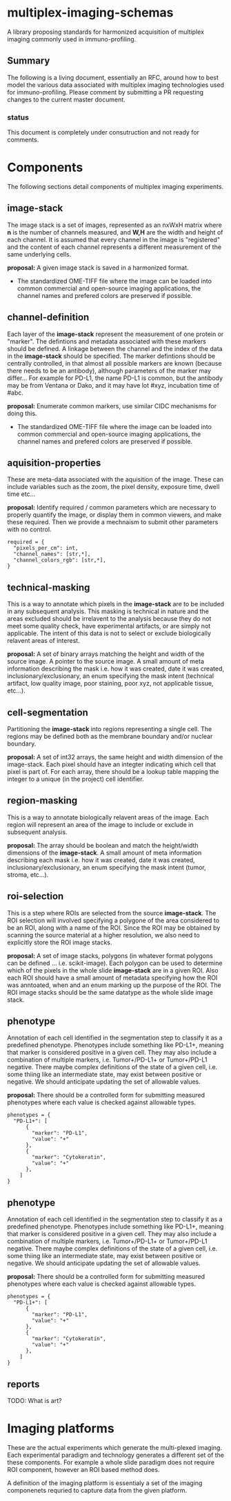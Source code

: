 # multiplex-imaging-schemas
A library proposing standards for harmonized acquisition of multiplex imaging commonly used in immuno-profiling.

## Summary
The following is a living document, essentially an RFC, around how to best model the various data associated with multiplex imaging technologies used for immuno-profiling. Please comment by submitting a PR requesting changes to the current master document.

### status
This document is completely under consutruction and not ready for comments.

# Components
The following sections detail components of multiplex imaging experiments.

## image-stack
The image stack is a set of images, represented as an nxWxH matrix where **n** is the number of channels measured, and **W,H** are the width and height of each channel. It is assumed that every channel in the image is "registered" and the content of each channel represents a different measurement of the same underlying cells.

**proposal:** A given image stack is saved in a harmonized format.

- The standardized OME-TIFF file where the image can be loaded into common commercial and open-source imaging applications, the channel names and prefered colors are preserved if possible.

## channel-definition
Each layer of the **image-stack** represent the measurement of one protein or "marker". The defintions and metadata associated with these markers should be defined. A linkage between the channel and the index of the data in the **image-stack** should be specified. The marker defintions should be centrally controlled, in that almost all possible markers are known (because there needs to be an antibody), although parameters of the marker may differ... For example for PD-L1, the name PD-L1 is common, but the antibody may be from Ventana or Dako, and it may have lot #xyz, incubation time of #abc.

**proposal:** Enumerate common markers, use similar CIDC mechanisms for doing this.

- The standardized OME-TIFF file where the image can be loaded into common commercial and open-source imaging applications, the channel names and prefered colors are preserved if possible.

## aquisition-properties
These are meta-data associated with the aquisition of the image. These can include variables such as the zoom, the pixel density, exposure time, dwell time etc...

**proposal:** Identify required / common parameters which are necessary to properly quantify the image, or display them in common viewers, and make these required. Then we provide a mechnaism to submit other parameters with no control.
```
required = {
  "pixels_per_cm": int,
  "channel_names": [str,*],
  "channel_colors_rgb": [str,*],
}
```

## technical-masking
This is a way to annotate which pixels in the **image-stack** are to be included in any subsequent analysis. This masking is technical in nature and the areas excluded should be irrelavent to the analysis because they do not meet some quality check, have experimental artifacts, or are simply not applicable. The intent of this data is not to select or exclude biologically relavent areas of interest.

**proposal:** A set of binary arrays matching the height and width of the source image. A pointer to the source image. A small amount of meta information describing the mask i.e. how it was created, date it was created, inclusionary/exclusionary, an enum specifying the mask intent (technical artifact, low quality image, poor staining, poor xyz, not applicable tissue, etc...).

## cell-segmentation
Partitioning the **image-stack** into regions representing a single cell. The regions may be defined both as the membrane boundary and/or nuclear boundary.

**proposal:** A set of int32 arrays, the same height and width dimension of the image-stack. Each pixel should have an integter indicating which cell that pixel is part of. For each array, there should be a lookup table mapping the integer to a unique (in the project) cell identifier.


## region-masking
This is a way to annotate biologically relavent areas of the image. Each region will represent an area of the image to include or exclude in subsequent analysis. 

**proposal:** The array should be boolean and match the height/width dimensions of the **image-stack**. A small amount of meta information describing each mask i.e. how it was created, date it was created, inclusionary/exclusionary, an enum specifying the mask intent (tumor, stroma, etc...).

## roi-selection
This is a step where ROIs are selected from the source **image-stack**. The ROI selection will involved specifying a polygone of the area considered to be an ROI, along with a name of the ROI. Since the ROI may be obtained by scanning the source material at a higher resolution, we also need to explicitly store the ROI image stacks.

**proposal:** A set of image stacks, polygons (in whatever format polygons can be defined ... i.e. scikit-image). Each polygon can be used to determine which of the pixels in the whole slide **image-stack** are in a given ROI. Also each ROI should have a small amount of metadata specifying how the ROI was anntoated, when and an enum marking up the purpose of the ROI. The ROI image stacks should be the same datatype as the whole slide image stack.

## phenotype
Annotation of each cell identified in the segmentation step to classify it as a predefined phenotype. Phenotypes include something like PD-L1+, meaning that marker is considered positive in a given cell. They may also include a combination of multiple markers, i.e. Tumor+/PD-L1+ or Tumor+/PD-L1 negative. There maybe complex definitions of the state of a given cell, i.e. some thiing like an intermediate state, may exist between positive or negative. We should anticipate updating the set of allowable values.

**proposal:** There should be a controlled form for submitting measured phenotypes where each value is checked against allowable types.
```
phenotypes = {
  "PD-L1+": [
      {
        "marker": "PD-L1",
        "value": "+"
      },
      {
        "marker": "Cytokeratin",
        "value": "+"
      },
    ]
}
```

## phenotype
Annotation of each cell identified in the segmentation step to classify it as a predefined phenotype. Phenotypes include something like PD-L1+, meaning that marker is considered positive in a given cell. They may also include a combination of multiple markers, i.e. Tumor+/PD-L1+ or Tumor+/PD-L1 negative. There maybe complex definitions of the state of a given cell, i.e. some thiing like an intermediate state, may exist between positive or negative. We should anticipate updating the set of allowable values.

**proposal:** There should be a controlled form for submitting measured phenotypes where each value is checked against allowable types.
```
phenotypes = {
  "PD-L1+": [
      {
        "marker": "PD-L1",
        "value": "+"
      },
      {
        "marker": "Cytokeratin",
        "value": "+"
      },
    ]
}
```

## reports
TODO: What is art?

# Imaging platforms

These are the actual experiments which generate the multi-plexed imaging. Each experimental paradigm and technology generates a different set of the these components. For example a whole slide paradigm does not require ROI component, however an ROI based method does.

A definition of the imaging platform is essentialy a set of the imaging componenets requried to capture data from the given platform.





